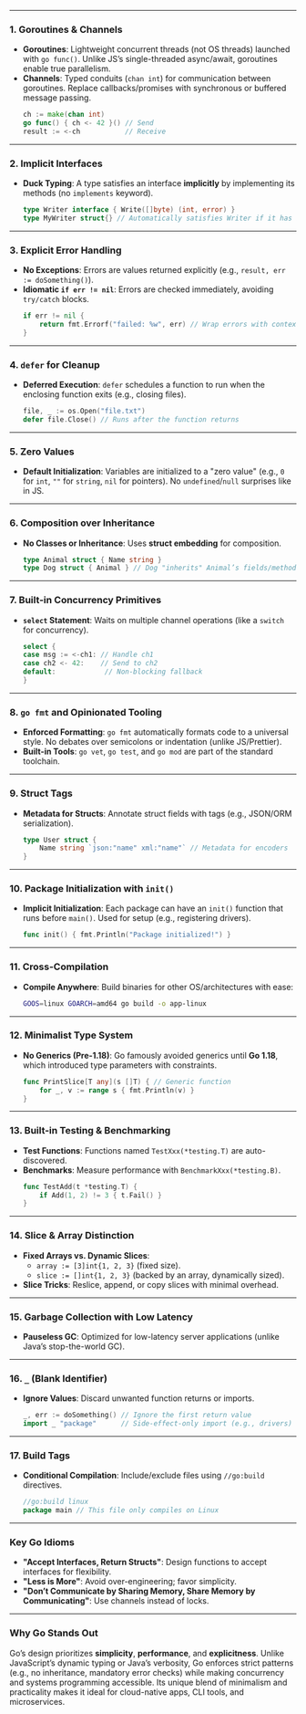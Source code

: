 

---

### **1. Goroutines & Channels**  
   - **Goroutines**: Lightweight concurrent threads (not OS threads) launched with `go func()`. Unlike JS’s single-threaded async/await, goroutines enable true parallelism.  
   - **Channels**: Typed conduits (`chan int`) for communication between goroutines. Replace callbacks/promises with synchronous or buffered message passing.  
     ```go
     ch := make(chan int)
     go func() { ch <- 42 }() // Send
     result := <-ch           // Receive
     ```

---

### **2. Implicit Interfaces**  
   - **Duck Typing**: A type satisfies an interface **implicitly** by implementing its methods (no `implements` keyword).  
     ```go
     type Writer interface { Write([]byte) (int, error) }
     type MyWriter struct{} // Automatically satisfies Writer if it has Write()
     ```

---

### **3. Explicit Error Handling**  
   - **No Exceptions**: Errors are values returned explicitly (e.g., `result, err := doSomething()`).  
   - **Idiomatic `if err != nil`**: Errors are checked immediately, avoiding `try/catch` blocks.  
     ```go
     if err != nil {
         return fmt.Errorf("failed: %w", err) // Wrap errors with context
     }
     ```

---

### **4. `defer` for Cleanup**  
   - **Deferred Execution**: `defer` schedules a function to run when the enclosing function exits (e.g., closing files).  
     ```go
     file, _ := os.Open("file.txt")
     defer file.Close() // Runs after the function returns
     ```

---

### **5. Zero Values**  
   - **Default Initialization**: Variables are initialized to a "zero value" (e.g., `0` for `int`, `""` for `string`, `nil` for pointers). No `undefined`/`null` surprises like in JS.

---

### **6. Composition over Inheritance**  
   - **No Classes or Inheritance**: Uses **struct embedding** for composition.  
     ```go
     type Animal struct { Name string }
     type Dog struct { Animal } // Dog "inherits" Animal’s fields/methods
     ```

---

### **7. Built-in Concurrency Primitives**  
   - **`select` Statement**: Waits on multiple channel operations (like a `switch` for concurrency).  
     ```go
     select {
     case msg := <-ch1: // Handle ch1
     case ch2 <- 42:    // Send to ch2
     default:            // Non-blocking fallback
     }
     ```

---

### **8. `go fmt` and Opinionated Tooling**  
   - **Enforced Formatting**: `go fmt` automatically formats code to a universal style. No debates over semicolons or indentation (unlike JS/Prettier).  
   - **Built-in Tools**: `go vet`, `go test`, and `go mod` are part of the standard toolchain.

---

### **9. Struct Tags**  
   - **Metadata for Structs**: Annotate struct fields with tags (e.g., JSON/ORM serialization).  
     ```go
     type User struct {
         Name string `json:"name" xml:"name"` // Metadata for encoders
     }
     ```

---

### **10. Package Initialization with `init()`**  
   - **Implicit Initialization**: Each package can have an `init()` function that runs before `main()`. Used for setup (e.g., registering drivers).  
     ```go
     func init() { fmt.Println("Package initialized!") }
     ```

---

### **11. Cross-Compilation**  
   - **Compile Anywhere**: Build binaries for other OS/architectures with ease:  
     ```bash
     GOOS=linux GOARCH=amd64 go build -o app-linux
     ```

---

### **12. Minimalist Type System**  
   - **No Generics (Pre-1.18)**: Go famously avoided generics until **Go 1.18**, which introduced type parameters with constraints.  
     ```go
     func PrintSlice[T any](s []T) { // Generic function
         for _, v := range s { fmt.Println(v) }
     }
     ```

---

### **13. Built-in Testing & Benchmarking**  
   - **Test Functions**: Functions named `TestXxx(*testing.T)` are auto-discovered.  
   - **Benchmarks**: Measure performance with `BenchmarkXxx(*testing.B)`.  
     ```go
     func TestAdd(t *testing.T) {
         if Add(1, 2) != 3 { t.Fail() }
     }
     ```

---

### **14. Slice & Array Distinction**  
   - **Fixed Arrays vs. Dynamic Slices**:  
     - `array := [3]int{1, 2, 3}` (fixed size).  
     - `slice := []int{1, 2, 3}` (backed by an array, dynamically sized).  
   - **Slice Tricks**: Reslice, append, or copy slices with minimal overhead.

---

### **15. Garbage Collection with Low Latency**  
   - **Pauseless GC**: Optimized for low-latency server applications (unlike Java’s stop-the-world GC).

---

### **16. `_` (Blank Identifier)**  
   - **Ignore Values**: Discard unwanted function returns or imports.  
     ```go
     _, err := doSomething() // Ignore the first return value
     import _ "package"      // Side-effect-only import (e.g., drivers)
     ```

---

### **17. Build Tags**  
   - **Conditional Compilation**: Include/exclude files using `//go:build` directives.  
     ```go
     //go:build linux
     package main // This file only compiles on Linux
     ```

---

### **Key Go Idioms**  
   - **"Accept Interfaces, Return Structs"**: Design functions to accept interfaces for flexibility.  
   - **"Less is More"**: Avoid over-engineering; favor simplicity.  
   - **"Don’t Communicate by Sharing Memory, Share Memory by Communicating"**: Use channels instead of locks.  

---

### **Why Go Stands Out**  
Go’s design prioritizes **simplicity**, **performance**, and **explicitness**. Unlike JavaScript’s dynamic typing or Java’s verbosity, Go enforces strict patterns (e.g., no inheritance, mandatory error checks) while making concurrency and systems programming accessible. Its unique blend of minimalism and practicality makes it ideal for cloud-native apps, CLI tools, and microservices.